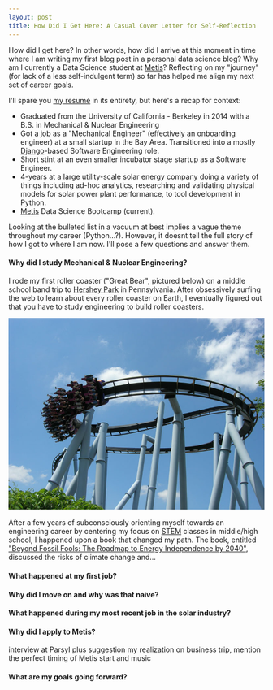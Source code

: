 ```yaml
---
layout: post
title: How Did I Get Here: A Casual Cover Letter for Self-Reflection
---
```


How did I get here? In other words, how did I arrive at this moment in time where I am writing my first blog post in a 
personal data science blog? Why am I currently a Data Science student at [Metis](https://www.thisismetis.com/)? 
Reflecting on my "journey" (for lack of a less self-indulgent term) so far has helped me align my next set of career 
goals. 

I'll spare you [my resumé](https://www.linkedin.com/in/kaplanstephen/) in its entirety, but here's a recap for context:

- Graduated from the University of California - Berkeley in 2014 with a B.S. in Mechanical & Nuclear Engineering
- Got a job as a "Mechanical Engineer" (effectively an onboarding engineer) at a small startup in the Bay Area. 
  Transitioned into a mostly [Django](https://www.djangoproject.com/)-based Software Engineering role. 
- Short stint at an even smaller incubator stage startup as a Software Engineer.
- 4-years at a large utility-scale solar energy company doing a variety of things including ad-hoc analytics,
  researching and validating physical models for solar power plant performance, to tool development in Python.
- [Metis](https://www.thisismetis.com/) Data Science Bootcamp (current).

Looking at the bulleted list in a vacuum at best implies a vague theme throughout my career (Python...?). However, 
it doesnt tell the full story of how I got to where I am now. I'll pose a few questions and answer them.

#### Why did I study Mechanical & Nuclear Engineering?

I rode my first roller coaster ("Great Bear", pictured below) on a middle school band trip to 
[Hershey Park](https://www.hersheypark.com/) in Pennsylvania. After obsessively surfing the web to learn about every 
roller coaster on Earth, I eventually figured out that you have to study engineering to build roller coasters. 


![Great Bear](images/great_bear.jpg)

After a few years of subconsciously orienting myself towards an engineering career by centering my focus on 
[STEM](https://en.wikipedia.org/wiki/Science,_technology,_engineering,_and_mathematics) classes in middle/high school, 
I happened upon a book that changed my path. The book, entitled 
["Beyond Fossil Fools: The Roadmap to Energy Independence by 2040"](https://www.amazon.com/Beyond-Fossil-Fools-Roadmap-Independence/dp/1592982352), 
discussed the risks of climate change and...

#### What happened at my first job?


#### Why did I move on and why was that naive?


#### What happened during my most recent job in the solar industry?


#### Why did I apply to Metis?

interview at Parsyl plus suggestion
my realization on business trip, mention the perfect timing of Metis start and music


#### What are my goals going forward?


